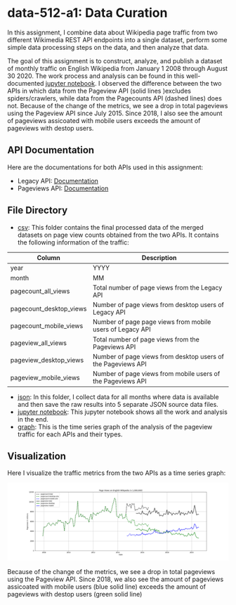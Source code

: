 # data-512-a1: Data Curation

In this assignment, I combine data about Wikipedia page traffic from two different Wikimedia REST API endpoints into a single dataset, perform some simple data processing steps on the data, and then analyze that data.

The goal of this assignment is to construct, analyze, and publish a dataset of monthly traffic on English Wikipedia from January 1 2008 through August 30 2020. The work process and analysis can be found in this well-documented [jupyter notebook](data_512_a1.ipynb). I observed the difference between the two APIs in which data from the Pageview API (solid lines )excludes spiders/crawlers, while data from the Pagecounts API (dashed lines) does not. Because of the change of the metrics, we see a drop in total pageviews using the Pageview API since July 2015. Since 2018, I also see the amount of pageviews assicoated with mobile users exceeds the amount of pageviews with destop users.

## API Documentation
Here are the documentations for both APIs used in this assignment:
- Legacy API: [Documentation](https://wikitech.wikimedia.org/wiki/Analytics/AQS/Legacy_Pagecounts)
- Pageviews API: [Documentation](https://wikitech.wikimedia.org/wiki/Analytics/AQS/Pageviews)

## File Directory
* [csv](csv): This folder contains the final processed data of the merged datasets on page view counts obtained from the two APIs. It contains the following information of the traffic:

| Column | Description | 
| ------ | ------ |
| year | YYYY | 
| month | MM | 
|pagecount_all_views| Total number of page views from the Legacy API|
|pagecount_desktop_views | Number of page views from desktop users of Legacy API|
|pagecount_mobile_views	| Number of page page views from mobile users of Legacy API|
|pageview_all_views| Total number of page views from the Pageviews API|
|pageview_desktop_views| Number of page views from desktop users of the Pageviews API|
|pageview_mobile_views| Number of page views from mobile users of the Pageviews API|

* [json](json): In this folder, I collect data for all months where data is available and then save the raw results into 5 separate JSON source data files.
* [jupyter notebook](data_512_a1.ipynb): This jupyter notebook shows all the work and analysis in the end. 
* [graph](en-wikipedia_traffic_200712-202008-fig): This is the time series graph of the analysis of the pageview traffic for each APIs and their types.

## Visualization
Here I visualize the traffic metrics from the two APIs as a time series graph:

![Page Views on English Wikipedia (x 1,000,000)](en-wikipedia_traffic_200712-202008-fig.png)

Because of the change of the metrics, we see a drop in total pageviews using the Pageview API. Since 2018, we also see the amount of pageviews assicoated with mobile users (blue solid line) exceeds the amount of pageviews with destop users (green solid line)

